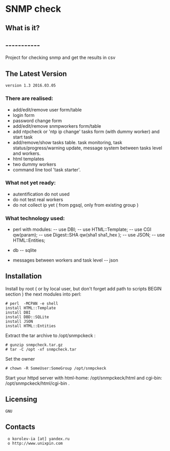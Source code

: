 #						SNMP check


##  What is it?
##  -----------
Project for checking snmp and get the results in csv 


##  The Latest Version

	version 1.3 2016.03.05
	
### There are realised:
- add/edit/remove user form/table
- login form
- password change form
- add/edit/remove snmpworkers form/table 
- add ntpcheck or 'ntp ip change' tasks form (with dummy worker) and start task
- add/remove/show tasks table. task monitoring, task status/progress/warning update, message system between tasks level and workers.
- html templates
- two dummy workers
- command line tool 'task starter'. 


### What not yet ready:
- autentification do not used 
- do not test real workers
- do not collect ip yet ( from pgsql, only from existing group ) 


### What technology used:

- perl with modules:
-- use DBI;
-- use HTML::Template;
-- use CGI qw(param);
-- use Digest::SHA qw(sha1 sha1_hex );
-- use JSON;
-- use HTML::Entities;

- db 
-- sqlite

- messages between workers and task level
-- json


## Installation

Install by root ( or by local user, but don't forget add path to scripts BEGIN section ) the next modules into perl:
```
# perl  -MCPAN -e shell
install HTML::Template
install DBI
install DBD::SQLite
install JSON
install HTML::Entities
```

Extract the tar archive to /opt/snmpckeck :
```
# gunzip snmpcheck.tar.gz
# tar -C /opt -xf snmpcheck.tar
```
Set the owner
```
# chown -R SomeUser:SomeGroup /opt/snmpckeck
```
Start your httpd server with html-home: /opt/snmpckeck/html and cgi-bin: /opt/snmpckeck/html/cgi-bin .





  Licensing
  ---------
	GNU

  Contacts
  --------

     o korolev-ia [at] yandex.ru
     o http://www.unixpin.com

	
